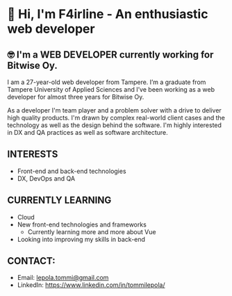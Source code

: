 # 👋 Hi, I'm F4irline - An enthusiastic web developer
## 🤓 I'm a **WEB DEVELOPER** currently working for Bitwise Oy.

I am a 27-year-old web developer from Tampere. I’m a graduate from Tampere University of Applied Sciences and I’ve been working as a web developer for almost three years for Bitwise Oy.

As a developer I'm team player and a problem solver with a drive to deliver high quality products. I'm drawn by complex real-world client cases and the technology as well as the design behind the software. I'm highly interested in DX and QA practices as well as software architecture.

## INTERESTS
- Front-end and back-end technologies
- DX, DevOps and QA

## CURRENTLY LEARNING
- Cloud
- New front-end technologies and frameworks
  - Currently learning more and more about Vue
- Looking into improving my skills in back-end

## CONTACT:
- Email: lepola.tommi@gmail.com
- LinkedIn: https://www.linkedin.com/in/tommilepola/
